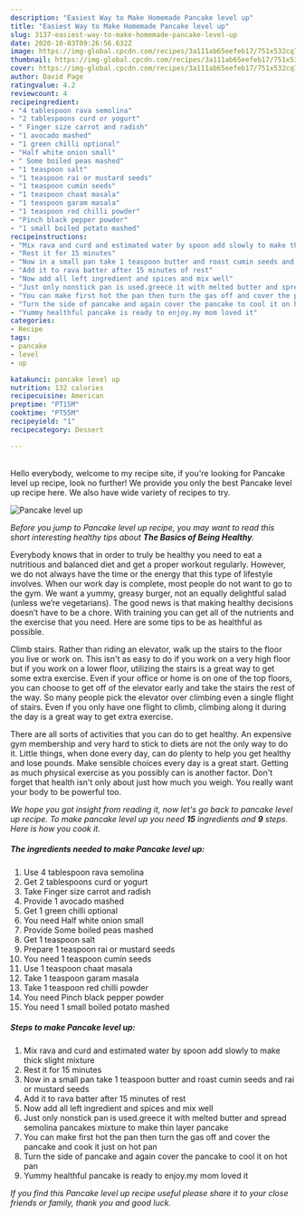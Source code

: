 ```yaml
---
description: "Easiest Way to Make Homemade Pancake level up"
title: "Easiest Way to Make Homemade Pancake level up"
slug: 3137-easiest-way-to-make-homemade-pancake-level-up
date: 2020-10-03T09:26:56.632Z
image: https://img-global.cpcdn.com/recipes/3a111ab65eefeb17/751x532cq70/pancake-level-up-recipe-main-photo.jpg
thumbnail: https://img-global.cpcdn.com/recipes/3a111ab65eefeb17/751x532cq70/pancake-level-up-recipe-main-photo.jpg
cover: https://img-global.cpcdn.com/recipes/3a111ab65eefeb17/751x532cq70/pancake-level-up-recipe-main-photo.jpg
author: David Page
ratingvalue: 4.2
reviewcount: 4
recipeingredient:
- "4 tablespoon rava semolina"
- "2 tablespoons curd or yogurt"
- " Finger size carrot and radish"
- "1 avocado mashed"
- "1 green chilli optional"
- "Half white onion small"
- " Some boiled peas mashed"
- "1 teaspoon salt"
- "1 teaspoon rai or mustard seeds"
- "1 teaspoon cumin seeds"
- "1 teaspoon chaat masala"
- "1 teaspoon garam masala"
- "1 teaspoon red chilli powder"
- "Pinch black pepper powder"
- "1 small boiled potato mashed"
recipeinstructions:
- "Mix rava and curd and estimated water by spoon add slowly to make thick slight mixture"
- "Rest it for 15 minutes"
- "Now in a small pan take 1 teaspoon butter and roast cumin seeds and rai or mustard seeds"
- "Add it to rava batter after 15 minutes of rest"
- "Now add all left ingredient and spices and mix well"
- "Just only nonstick pan is used.greece it with melted butter and spread semolina pancakes mixture to make thin layer pancake"
- "You can make first hot the pan then turn the gas off and cover the pancake and cook it just on hot pan"
- "Turn the side of pancake and again cover the pancake to cool it on hot pan"
- "Yummy healthful pancake is ready to enjoy.my mom loved it"
categories:
- Recipe
tags:
- pancake
- level
- up

katakunci: pancake level up 
nutrition: 132 calories
recipecuisine: American
preptime: "PT15M"
cooktime: "PT55M"
recipeyield: "1"
recipecategory: Dessert

---
```

<br>
Hello everybody, welcome to my recipe site, if you're looking for Pancake level up recipe, look no further! We provide you only the best Pancake level up recipe here. We also have wide variety of recipes to try.
<br>


![Pancake level up](https://img-global.cpcdn.com/recipes/3a111ab65eefeb17/751x532cq70/pancake-level-up-recipe-main-photo.jpg)

<i>Before you jump to Pancake level up recipe, you may want to read this short interesting healthy tips about <strong>The Basics of Being Healthy</strong>.</i>

Everybody knows that in order to truly be healthy you need to eat a nutritious and balanced diet and get a proper workout regularly. However, we do not always have the time or the energy that this type of lifestyle involves. When our work day is complete, most people do not want to go to the gym. We want a yummy, greasy burger, not an equally delightful salad (unless we’re vegetarians). The good news is that making healthy decisions doesn’t have to be a chore. With training you can get all of the nutrients and the exercise that you need. Here are some tips to be as healthful as possible.

Climb stairs. Rather than riding an elevator, walk up the stairs to the floor you live or work on. This isn't as easy to do if you work on a very high floor but if you work on a lower floor, utilizing the stairs is a great way to get some extra exercise. Even if your office or home is on one of the top floors, you can choose to get off of the elevator early and take the stairs the rest of the way. So many people pick the elevator over climbing even a single flight of stairs. Even if you only have one flight to climb, climbing along it during the day is a great way to get extra exercise. 

There are all sorts of activities that you can do to get healthy. An expensive gym membership and very hard to stick to diets are not the only way to do it. Little things, when done every day, can do plenty to help you get healthy and lose pounds. Make sensible choices every day is a great start. Getting as much physical exercise as you possibly can is another factor. Don't forget that health isn't only about just how much you weigh. You really want your body to be powerful too. 


<i>We hope you got insight from reading it, now let's go back to pancake level up recipe. To make pancake level up you need <strong>15</strong> ingredients and <strong>9</strong> steps. Here is how you cook it.
</i>

##### The ingredients needed to make Pancake level up:

1. Use 4 tablespoon rava semolina
1. Get 2 tablespoons curd or yogurt
1. Take  Finger size carrot and radish
1. Provide 1 avocado mashed
1. Get 1 green chilli optional
1. You need Half white onion small
1. Provide  Some boiled peas mashed
1. Get 1 teaspoon salt
1. Prepare 1 teaspoon rai or mustard seeds
1. You need 1 teaspoon cumin seeds
1. Use 1 teaspoon chaat masala
1. Take 1 teaspoon garam masala
1. Take 1 teaspoon red chilli powder
1. You need Pinch black pepper powder
1. You need 1 small boiled potato mashed


##### Steps to make Pancake level up:

1. Mix rava and curd and estimated water by spoon add slowly to make thick slight mixture
1. Rest it for 15 minutes
1. Now in a small pan take 1 teaspoon butter and roast cumin seeds and rai or mustard seeds
1. Add it to rava batter after 15 minutes of rest
1. Now add all left ingredient and spices and mix well
1. Just only nonstick pan is used.greece it with melted butter and spread semolina pancakes mixture to make thin layer pancake
1. You can make first hot the pan then turn the gas off and cover the pancake and cook it just on hot pan
1. Turn the side of pancake and again cover the pancake to cool it on hot pan
1. Yummy healthful pancake is ready to enjoy.my mom loved it


<i>If you find this Pancake level up recipe useful please share it to your close friends or family, thank you and good luck.</i>
